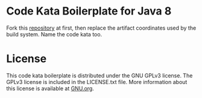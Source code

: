 # Code Kata Boilerplate for Java 8

Fork this [repository](https://github.com/chrysocode/java8-code-kata-boilerplate) at first, then replace the artifact coordinates used by the build system. Name the code kata too.

# License

This code kata boilerplate is distributed under the GNU GPLv3 license. The GPLv3 license is included in the LICENSE.txt file. More information about this license is available at [GNU.org](http://www.gnu.org).
